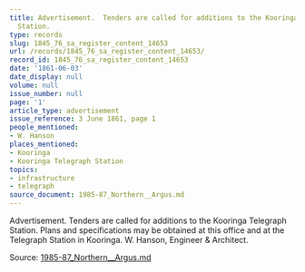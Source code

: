 ```yaml
---
title: Advertisement.  Tenders are called for additions to the Kooringa Telegraph
  Station.
type: records
slug: 1845_76_sa_register_content_14653
url: /records/1845_76_sa_register_content_14653/
record_id: 1845_76_sa_register_content_14653
date: '1861-06-03'
date_display: null
volume: null
issue_number: null
page: '1'
article_type: advertisement
issue_reference: 3 June 1861, page 1
people_mentioned:
- W. Hanson
places_mentioned:
- Kooringa
- Kooringa Telegraph Station
topics:
- infrastructure
- telegraph
source_document: 1985-87_Northern__Argus.md
---
```


Advertisement.  Tenders are called for additions to the Kooringa Telegraph Station.  Plans and specifications may be obtained at this office and at the Telegraph Station in Kooringa.  W. Hanson, Engineer & Architect.

Source: [1985-87_Northern__Argus.md](/downloads/markdown/1985-87_Northern__Argus.md)
